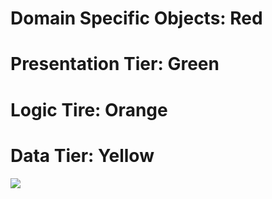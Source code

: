 # Domain Specific Objects: Red
# Presentation Tier: Green
# Logic Tire: Orange
# Data Tier: Yellow

[![](https://mermaid.ink/img/pako:eNqdVU1v4jAQ_StWVtkTnNhTDisFEsJXoKLdVhD24DoDeDfYke3Qoqb_fQccShYuABLSzJt5if1mMvPhMJmC4zkrRfM1eQoWguDPdUkqN5QLonNgfMkZka9_gBlt437yS4P6bZ12Essth8rrJB252YAwle83mz_LHtWEkoxrQ-SyJJ0q9StU-hdIu3r4RY42uwyIT5Y8yzwFaUMbJf-C963ValV2842nZu39yN_rlPbtlM4tFBQtV6Dx6tRwKSwYJCO56gufGb7lZleJEiZTWKEa6pB5FuwmMSr_QFdwFogOqj8oiYc6j81tEc7QGb6n0PQ1gyd4Ny_UsPVX2ewNA3vDaBqG46tlCS1ppQDE1aTuPaToHtL8WhKps2Y3soJ9Zwp4IwUWpQz3HpaacFF2qzruoUgSI8sIzSH-BxeROZrxKRKQ76gu-mR2essEwXHVOP-7A3R7J7N_ShqeehKUxlYDwcBivUMbBdTQNtXHz7Zv--cMtcr0rDKzcDSavFxdhf6NLNf18zzjrPbxDJJHUFvOjsdx3XahuQBdjaFh4jOGXm0YxRVUH0njJMRZlj3TjKfUyGPqJOlyyNI6XD__0J5_MvXHUXj1reO7WIO7WOO7WJMbWE7D2YBC8VJcER_7pyxwYWRSLRwPTZyLC2chPjGNFkY-7gRzPKMKaDhFjppCwCkulo3jLWmmEYWUo9CxXTmHzfP5D6-uGzI?type=png)](https://mermaid.live/edit#pako:eNqdVU1v4jAQ_StWVtkTnNhTDisFEsJXoKLdVhD24DoDeDfYke3Qoqb_fQccShYuABLSzJt5if1mMvPhMJmC4zkrRfM1eQoWguDPdUkqN5QLonNgfMkZka9_gBlt437yS4P6bZ12Essth8rrJB252YAwle83mz_LHtWEkoxrQ-SyJJ0q9StU-hdIu3r4RY42uwyIT5Y8yzwFaUMbJf-C963ValV2842nZu39yN_rlPbtlM4tFBQtV6Dx6tRwKSwYJCO56gufGb7lZleJEiZTWKEa6pB5FuwmMSr_QFdwFogOqj8oiYc6j81tEc7QGb6n0PQ1gyd4Ny_UsPVX2ewNA3vDaBqG46tlCS1ppQDE1aTuPaToHtL8WhKps2Y3soJ9Zwp4IwUWpQz3HpaacFF2qzruoUgSI8sIzSH-BxeROZrxKRKQ76gu-mR2essEwXHVOP-7A3R7J7N_ShqeehKUxlYDwcBivUMbBdTQNtXHz7Zv--cMtcr0rDKzcDSavFxdhf6NLNf18zzjrPbxDJJHUFvOjsdx3XahuQBdjaFh4jOGXm0YxRVUH0njJMRZlj3TjKfUyGPqJOlyyNI6XD__0J5_MvXHUXj1reO7WIO7WOO7WJMbWE7D2YBC8VJcER_7pyxwYWRSLRwPTZyLC2chPjGNFkY-7gRzPKMKaDhFjppCwCkulo3jLWmmEYWUo9CxXTmHzfP5D6-uGzI)
